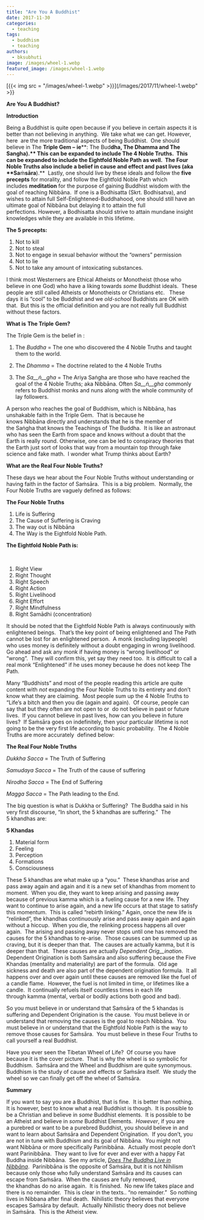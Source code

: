 ```yaml
---
title: "Are You A Buddhist"
date: 2017-11-30
categories: 
  - teaching
tags: 
  - buddhism
  - teaching
authors: 
  - bksubhuti
image: /images/wheel-1.webp
featured_image: /images/wheel-1.webp
---
```


[{{< img src = "/images/wheel-1.webp" >}}](/images/2017/11/wheel-1.webp" >}}

**Are You A Buddhist?** 

**Introduction** 

Being a Buddhist is quite open because if you believe in certain aspects it is better than not believing in anything.  We take what we can get. However, here  are the more traditional aspects of being Buddhist.  One should believe in The **Triple Gem –** **ie****: The Bud****dha, The Dhamma and The Sangha).** This can be expanded to include **The 4 Noble Truths**.  This can be expanded to include the **Eightfold Noble Path** as well.  The Four Noble Truths also include a **belief in cause and effect and past lives (aka** **Sa****ṁ****sāra****).**  Lastly, one should live by these ideals and follow the **five precepts** for morality, and follow the Eightfold Noble Path which includes **meditation** for the purpose of gaining Buddhist wisdom with the goal of reaching Nibbāna.  If one is a Bodhisatta (Skrt. Bodhisatva), and wishes to attain full Self-Enlightened-Buddhahood, one should still have an ultimate goal of Nibbāna but delaying it to attain the full perfections. However, a Bodhisatta should strive to attain mundane insight knowledges while they are available in this lifetime.     

 

**The 5 precepts:**  

 

1. Not to kill 
2. Not to steal 
3. Not to engage in sexual behavior without the “owners” permission 
4. Not to lie 
5. Not to take any amount of intoxicating substances. 

  

I think most Westerners are Ethical Atheists or Monotheist (those who believe in one God) who have a liking towards _some_ Buddhist ideals.  These people are still called Atheists or Monotheists or Christians etc.   These days it is “cool” to be Buddhist and we _old-school_ Buddhists are OK with that.  But this is the official definition and you are not really full Buddhist without these factors. 

 

**What is** **The Triple** **Gem?** 

The Triple Gem is the belief in : 

1. The _Buddha_ = The one who discovered the 4 Noble Truths and taught them to the world. 

1. The _Dhamma_ \= The doctrine related to the 4 Noble Truths 

1. The _Sa__ṅ__gha_ = The Ariya Saṅgha are those who have reached the goal of the 4 Noble Truths; aka Nibbāna. Often _Sa__ṅ__gha_ commonly refers to Buddhist monks and nuns along with the whole community of lay followers. 

 A person who reaches the goal of Buddhism, which is Nibbāna, has unshakable faith in the Triple Gem.  That is because he knows Nibbāna directly and understands that he is the member of the Saṅgha that knows the Teachings of The Buddha.  It is like an astronaut who has seen the Earth from space and knows without a doubt that the Earth is really round. Otherwise, one can be led to conspiracy theories that the Earth just sort of looks that way from a mountain top through fake science and fake math.  I wonder what Trump thinks about Earth? 

**What are the Real Four Noble Truths?** 

These days we hear about the Four Noble Truths without understanding or having faith in the factor of Saṁsāra.  This is a big problem.  Normally, the Four Noble Truths are vaguely defined as follows: 

**The Four Noble Truths** 

1. Life is Suffering 
2. The Cause of Suffering is Craving 
3. The way out is Nibbāna 
4. The Way is the Eightfold Noble Path. 

 

**The Eightfold** **Noble Path is:** 

  

1. Right View 
2. Right Thought 
3. Right Speech 
4. Right Action 
5. Right Livelihood 
6. Right Effort 
7. Right Mindfulness
8. Right Samādhi (concentration)

It should be noted that the Eightfold Noble Path is always continuously with enlightened beings.  That’s the key point of being enlightened and The Path cannot be lost for an enlightened person.  A monk (excluding laypeople) who uses money is definitely without a doubt engaging in wrong livelihood.  Go ahead and ask any monk if having money is “wrong livelihood” or “wrong”.  They will confirm this, yet say they need too.  It is difficult to call a real monk “Enlightened” if he uses money because he does not keep The Path. 

 

Many “Buddhists” and most of the people reading this article are quite content with _not_ expanding the Four Noble Truths to its entirety and don’t know what they are claiming.  Most people sum up the 4 Noble Truths to “Life’s a bitch and then you die (again and again).  Of course, people can say that but they often are not open to or  do not believe in past or future lives.  If you cannot believe in past lives, how can you believe in future lives?  If Saṁsāra goes on indefinitely, then your particular lifetime is not going to be the very first life according to basic probability.  The 4 Noble Truths are more accurately  defined below: 

 

**The Real Four Noble Truths** 

_Dukkha Sacca_ \= The Truth of Suffering 

_Samudaya_ _Sacca_ = The Truth of the cause of suffering 

_Nirodha_ _Sacca_ \= The End of Suffering 

_Magga_ _Sacca_ \= The Path leading to the End. 

 

The big question is what is Dukkha or Suffering?  The Buddha said in his very first discourse, “In short, the 5 khandhas are suffering.”  The 5 khandhas are: 

 

**5 Khandas** 

1. Material form 
2. Feeling 
3. Perception 
4. Formations 
5. Consciousness 

 

These 5 khandhas are what make up a “you.”  These khandhas arise and pass away again and again and it is a new set of khandhas from moment to moment.  When you die, they want to keep arising and passing away because of previous kamma which is a fueling cause for a new life. They want to continue to arise again, and a new life occurs at that stage to satisfy this momentum.  This is called “rebirth linking.” Again, once the new life is “relinked”, the khandhas continuously arise and pass away again and again without a hiccup.  When you die, the relinking process happens all over again.  The arising and passing away never stops until one has removed the causes for the 5 khandhas to re-arise.  Those causes can be summed up as craving, but it is deeper than that.  The causes are actually kamma, but it is deeper than that.  These causes are actually _Dependent Orig__ination_.   Dependent Origination is both Saṁsāra and also suffering because the Five Khandas (mentality and materiality) are part of the formula.  Old age sickness and death are also part of the dependent origination formula.  It all happens over and over again until these causes are removed like the fuel of a candle flame.  However, the fuel is not limited in time, or lifetimes like a candle.  It continually refuels itself countless times in each life through kamma (mental, verbal or bodily actions both good and bad). 

 

So you must believe in or understand that Saṁsāra of the 5 khandas is suffering and Dependent Origination is the cause.  You must believe in or understand that removing the causes is the goal to reach Nibbāna.  You must believe in or understand that the Eightfold Noble Path is the way to remove those causes for Saṁsāra.  You must believe in these Four Truths to call yourself a real Buddhist.   

 

Have you ever seen the Tibetan Wheel of Life?  Of course you have because it is the cover picture.  That is why the wheel is so symbolic for Buddhism.  Saṁsāra and the Wheel and Buddhism are quite synonymous.  Buddhism is the study of cause and effects or Saṁsāra itself.  We study the wheel so we can finally get off the wheel of Saṁsāra.   

**Summary** 

If you want to say you are a Buddhist, that is fine.  It is better than nothing.  It is however, best to know what a real Buddhist is though.  It is possible to be a Christian and believe in _some_ Buddhist elements.  It is possible to be an Atheist and believe in _some_ Buddhist Elements.  _However_, if you are a purebred or want to be a purebred Buddhist, you should believe in and want to learn about Saṁsāra and Dependent Origination.  If you don’t, you are not in tune with Buddhism and its goal of Nibbāna.  You might not want Nibbāna or more specifically Parinibbāna.  Actually most people don’t want Parinibbāna.  They want to live for ever and ever with a happy Fat Buddha inside Nibbāna.  See my article, [_Does The Buddha Live in_ _Nibbāna_](https://subhuti.withmetta.net/2017/09/10/buddha-live-nibbana/).  Parinibbāna is the opposite of Saṁsāra, but it is not Nihilism because only those who fully understand Saṁsāra and its causes can escape from Saṁsāra.  When the causes are fully removed, the khandhas do no arise again.  It is finished.  No new life takes place and there is no remainder.  This is clear in the texts.. “no remainder.”  So nothing lives in Nibbana after final death.  Nihilistic theory believes that everyone escapes Saṁsāra by default.  Actually Nihilistic theory does not believe in Saṁsāra.  This is the Atheist view.
